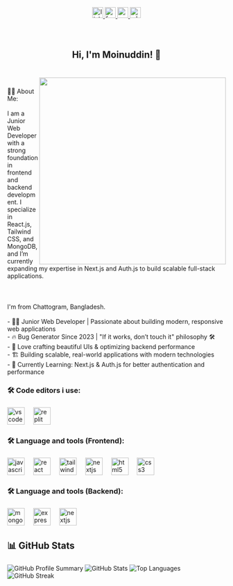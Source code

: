 <div align="center">
  <a href="https://www.linkedin.com/in/md-moinuddin-chowdhury-67098123b/" target="_blank">
    <img src="https://img.shields.io/static/v1?message=LinkedIn&logo=linkedin&label=&color=0077B5&logoColor=white&labelColor=&style=for-the-badge" height="25" alt="linkedin logo"  />
  </a>
  <a href="https://www.facebook.com/share/18d2JbxqFN/" target="_blank">
    <img src="https://img.shields.io/static/v1?message=Facebook&logo=facebook&label=&color=1877F2&logoColor=white&labelColor=&style=for-the-badge" height="25" alt="facebook logo"  />
  </a>
  <a href="moinchy7@gmail.com" target="_blank">
    <img src="https://img.shields.io/static/v1?message=Gmail&logo=gmail&label=&color=D14836&logoColor=white&labelColor=&style=for-the-badge" height="25" alt="gmail logo"  />
  </a>
  <a href="+8801840060700" target="_blank">
    <img src="https://img.shields.io/static/v1?message=Whatsapp&logo=whatsapp&label=&color=25D366&logoColor=white&labelColor=&style=for-the-badge" height="25" alt="whatsapp logo"  />
  </a>
</div>

###

<br clear="both">

<h2 align="center">Hi, I'm Moinuddin! 👋</h2>

###

<br clear="both">

<img align="right" height="430" src="https://i.ibb.co.com/3Y4dcbRG/Moin-Uddin.jpg"  />

###

<p align="left">👩‍💻  About Me:<br><br>I am a Junior Web Developer with a strong foundation in frontend and backend development. I specialize in React.js, Tailwind CSS, and MongoDB, and I’m currently expanding my expertise in Next.js and Auth.js to build scalable full-stack applications.</p>

###

<br clear="both">

<p align="left">I'm from Chattogram, Bangladesh.<br><br>- 👨‍💻 Junior Web Developer | Passionate about building modern, responsive web applications<br>- 🔥 Bug Generator Since 2023 | "If it works, don’t touch it" philosophy 🛠️<br>- 📌 Love crafting beautiful UIs & optimizing backend performance<br>- 🏗️ Building scalable, real-world applications with modern technologies<br>- 🎯 Currently Learning: Next.js & Auth.js for better authentication and performance</p>

###

<h3 align="left">🛠 Code editors i use:</h3>

###

<div align="left">
  <img src="https://skillicons.dev/icons?i=vscode" height="40" alt="vscode logo"  />
  <img width="12" />
  <img src="https://skillicons.dev/icons?i=replit" height="40" alt="replit logo"  />
</div>

###

<h3 align="left">🛠 Language and tools (Frontend):</h3>

###

<div align="left">
  <img src="https://cdn.jsdelivr.net/gh/devicons/devicon/icons/javascript/javascript-original.svg" height="40" alt="javascript logo"  />
  <img width="12" />
  <img src="https://cdn.jsdelivr.net/gh/devicons/devicon/icons/react/react-original.svg" height="40" alt="react logo"  />
  <img width="12" />
  <img src="https://skillicons.dev/icons?i=tailwind" height="40" alt="tailwindcss logo"  />
  <img width="12" />
  <img src="https://cdn.jsdelivr.net/gh/devicons/devicon/icons/nextjs/nextjs-original.svg" height="40" alt="nextjs logo"  />
  <img width="12" />
  <img src="https://cdn.jsdelivr.net/gh/devicons/devicon/icons/html5/html5-original.svg" height="40" alt="html5 logo"  />
  <img width="12" />
  <img src="https://cdn.jsdelivr.net/gh/devicons/devicon/icons/css3/css3-original.svg" height="40" alt="css3 logo"  />
</div>

###

<h3 align="left">🛠 Language and tools (Backend):</h3>

###

<div align="left">
  <img src="https://skillicons.dev/icons?i=mongodb" height="40" alt="mongodb logo"  />
  <img width="12" />
  <img src="https://skillicons.dev/icons?i=express" height="40" alt="express logo"  />
  <img width="12" />
  <img src="https://skillicons.dev/icons?i=nextjs" height="40" alt="nextjs logo"  />
</div>

## 📊 GitHub Stats

###
![GitHub Profile Summary](https://github-profile-summary-cards.vercel.app/api/cards/profile-details?username=Moinuddin-dotcom&theme=dark)
![GitHub Stats](https://github-readme-stats.vercel.app/api?username=Moinuddin-dotcom&show_icons=true&theme=dark)
![Top Languages](https://github-readme-stats.vercel.app/api/top-langs/?username=Moinuddin-dotcom&layout=compact&theme=dark)
![GitHub Streak](https://streak-stats.demolab.com?user=Moinuddin-dotcom&theme=dark&hide_current_streak=false&hide_total_contributions=false)



###
